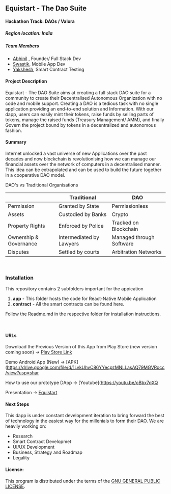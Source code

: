 ## Equistart - The Dao Suite
#### Hackathon Track: DAOs / Valora

##### Region location: India

##### Team Members
- [Abhinil](https://github.com/t-phoenix) , Founder/ Full Stack Dev
- [Swastik](https://github.com/swax06), Mobile App Dev
- [Yakshesh](https://github.com/yaksheshgupta), Smart Contract Testing

#### Project Description
Equistart - The DAO Suite aims at creating a full stack DAO suite for a community to create their Decentralised Autonomous Organization with no code and mobile support. Creating a DAO is a tedious task with no single application providing an end-to-end solution and Information. With our dapp, users can easily mint their tokens, raise funds by selling parts of tokens, manage the raised funds (Treasury Management/ AMM), and finally Govern the project bound by tokens in a decentralized and autonomous fashion.

#### Summary
Internet unlocked a vast universe of new Applications over the past decades and now blockchain is 
revolutionising how we can manage our financial assets over the network of computers in a decentralised manner.
This idea can be extrapolated and can be used to build the future together in a cooperative DAO model.

DAO's vs Traditional Organisations


|                        | Traditional              | DAO |
| -----------------------| -------------------------| ----------- |
| Permission             | Granted by State         | Permissionless |
| Assets                 | Custodied by Banks       | Crypto |
|Property Rights         | Enforced by Police       | Tracked on Blockchain |
| Ownership & Governance | Intermediated by Lawyers | Managed through Software |
| Disputes               | Settled by courts        | Arbitration Networks |

<br />

### Installation

This repository contains 2 subfolders important for the appication
1. **app** - This folder hosts the code for React-Native Mobile Application
2. **contract** - All the smart contracts can be found here.

Follow the Readme.md in the respective folder for installation instructions. 

<br />

#### URLs
Download the Previous Version of this App from Play Store (new version coming soon) -> [Play Store Link](https://play.google.com/store/apps/details?id=com.app.equistart)

Demo Android App (New) -> [APK](https://drive.google.com/file/d/1LvkUhvC86YYecpzMNLLasAQ79MGVRocc/view?usp=shar

How to use our prototype DApp -> [Youtube](https://youtu.be/oBbx7qXQ

Presentation -> [Equistart](https://he-s3.s3.amazonaws.com/media/sprint/celo-hackathon/team/1566405/517ec97equistart_ppt.pdf)



#### Next Steps
This dapp is under constant development iteration to bring forward the best of technology in the easiest way for the millenials to form their DAO.
We are heavily working on:
- Research
- Smart Contract Developmet
- UI/UX Development
- Business, Strategy and Roadmap
- Legality



#### License: 
This program is distributed under the terms of the [GNU GENERAL PUBLIC LICENSE](LICENSE).
